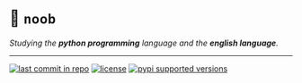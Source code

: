 # :duck: `noob`
_Studying the **python programming** language and the **english language**._

---

[![last commit in repo](https://img.shields.io/github/last-commit/victor2f/quackquack.svg)](https://github.com/victor2f/quackquack)
[![license](https://img.shields.io/github/license/victor2f/quackquack.svg)](https://github.com/victor2f/quackquack)
[![pypi supported versions](https://img.shields.io/pypi/pyversions/quackquack.svg)](https://github.com/victor2f/quackquack)
